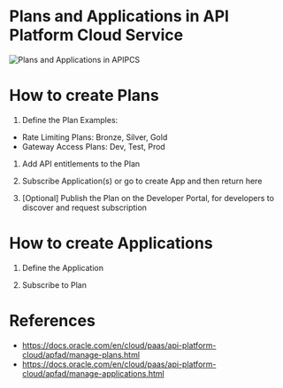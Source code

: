 # Plans and Applications in API Platform Cloud Service
![Plans and Applications in APIPCS](plans-applications-apipcs.png.png)

# How to create Plans

1. Define the Plan
Examples:
- Rate Limiting Plans: Bronze, Silver, Gold
- Gateway Access Plans: Dev, Test, Prod

1. Add API entitlements to the Plan

1. Subscribe Application(s) or go to create App and then return here

1. [Optional] Publish the Plan on the Developer Portal, for developers to discover and request subscription

# How to create Applications

1. Define the Application

1. Subscribe to Plan

# References
* https://docs.oracle.com/en/cloud/paas/api-platform-cloud/apfad/manage-plans.html
* https://docs.oracle.com/en/cloud/paas/api-platform-cloud/apfad/manage-applications.html
